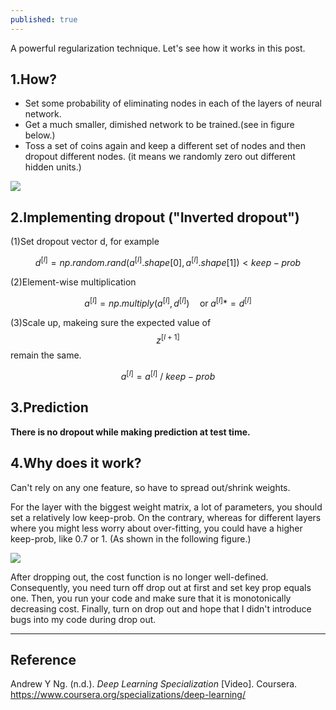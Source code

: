 ```yaml
---
published: true
---
```

A powerful regularization technique. Let's see how it works in this post.

## 1.How?
- Set some probability of eliminating nodes in each of the layers of neural network.
- Get a much smaller, dimished network to be trained.(see in figure below.)
- Toss a set of coins again and keep a different set of nodes and then dropout different nodes. (it means we randomly zero out different hidden units.)

![]({{site.baseurl}}/images/dropout1.png)

## 2.Implementing dropout ("Inverted dropout")
(1)Set dropout vector d, for example

$$d^{[l]} = np.random.rand(a^{[l]}.shape[0], a^{[l]}.shape[1]) < keep-prob$$

(2)Element-wise multiplication

$$a^{[l]} = np.multiply(a^{[l]},d^{[l]})\quad \textrm{or} \; a^{[l]} *= d^{[l]}$$


(3)Scale up, makeing sure the expected value of $$z^{[l+1]}$$ remain the same.

$$a^{[l]} = a^{[l]}\: / \: keep-prob$$

## 3.Prediction
**There is no dropout while making prediction at test time.**

## 4.Why does it work?
Can't rely on any one feature, so have to spread out/shrink weights.

For the layer with the biggest weight matrix, a lot of parameters, you should set a relatively low keep-prob. On the contrary, whereas for different layers where you might less worry about over-fitting, you could have a higher keep-prob, like 0.7 or 1. (As shown in the following figure.)

![]({{site.baseurl}}/images/dropout2.png)

After dropping out, the cost function is no longer well-defined. Consequently, you need turn off drop out at first and set key prop equals one. Then, you run your code and make sure that it is monotonically decreasing cost. Finally, turn on drop out and hope that I didn't introduce bugs into my code during drop out.

----
## Reference
Andrew Y Ng. (n.d.). _Deep Learning Specialization_ [Video]. Coursera.  
<https://www.coursera.org/specializations/deep-learning/>

